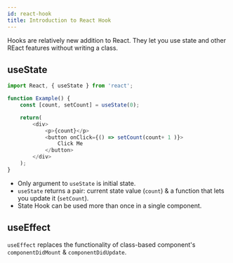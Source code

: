 ```yaml
---
id: react-hook
title: Introduction to React Hook
---
```


Hooks are relatively new addition to React. They let you use state and other REact features without writing a class.

## useState

```js
import React, { useState } from 'react';

function Example() {
    const [count, setCount] = useState(0);

    return(
        <div>
            <p>{count}</p>
            <button onClick={() => setCount(count+ 1 )}>
                Click Me
            </button>
        </div>
    );
}
```

- Only argument to `useState` is initial state.
- `useState` returns a pair: current state value (`count`) & a function that lets you update it (`setCount`).
- State Hook can be used more than once in a single component.

## useEffect

`useEffect` replaces the functionality of class-based component's `componentDidMount` & `componentDidUpdate`.


